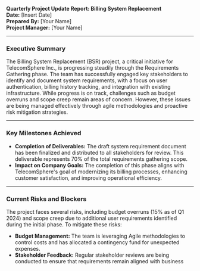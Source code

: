 

**Quarterly Project Update Report: Billing System Replacement**  
**Date:** [Insert Date]  
**Prepared By:** [Your Name]  
**Project Manager:** [Your Name]  

---

### Executive Summary  
The Billing System Replacement (BSR) project, a critical initiative for TelecomSphere Inc., is progressing steadily through the Requirements Gathering phase. The team has successfully engaged key stakeholders to identify and document system requirements, with a focus on user authentication, billing history tracking, and integration with existing infrastructure. While progress is on track, challenges such as budget overruns and scope creep remain areas of concern. However, these issues are being managed effectively through agile methodologies and proactive risk mitigation strategies.

---

### Key Milestones Achieved  
- **Completion of Deliverables:** The draft system requirement document has been finalized and distributed to all stakeholders for review. This deliverable represents 70% of the total requirements gathering scope.  
- **Impact on Company Goals:** The completion of this phase aligns with TelecomSphere's goal of modernizing its billing processes, enhancing customer satisfaction, and improving operational efficiency.

---

### Current Risks and Blockers  
The project faces several risks, including budget overruns (15% as of Q1 2024) and scope creep due to additional user requirements identified during the initial phase. To mitigate these risks:  
- **Budget Management:** The team is leveraging Agile methodologies to control costs and has allocated a contingency fund for unexpected expenses.  
- **Stakeholder Feedback:** Regular stakeholder reviews are being conducted to ensure that requirements remain aligned with business needs, reducing the likelihood of scope creep.  
- **Vendor Collaboration:** All vendor interactions have been streamlined, resulting in minimal delays and cost overruns.

---

### Next Quarter Objectives  
The team is focused on achieving the following objectives during Q2 2024:  
1. **Refine the Requirement Document:** Finalize the draft requirement document based on stakeholder feedback and ensure it meets all business requirements. This deliverable will represent 95% of the total scope.  
2. **Gather Stakeholder Feedback:** Conduct a series of workshops with key stakeholders to identify any remaining gaps in the system requirements.  
3. **Begin Development Phases:** Start preliminary development work, focusing on core functionalities such as user authentication and billing history tracking.

---

### Resource and Budget Overview  
- **Staffing:** The project team consists of 12 full-time staff members, including senior developers, requirement engineers, and project managers. Additional developers may be hired if scope creep leads to further requirements.  
- **Budget Usage:** To date, $950,000 has been allocated for the BSR project, with 85% of the budget utilized. The remaining budget is reserved for contingency planning and vendor collaboration.  
- **Vendor Collaboration:** TelecomSphere has established strong relationships with key vendors, resulting in minimal lead times and cost overruns. Vendor costs remain under budget due to efficient selection processes.

---

**Prepared By:**  
[Your Name]  
Project Manager  
TelecomSphere Inc.